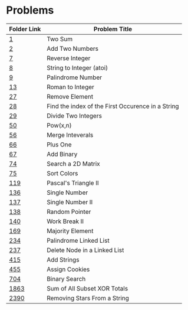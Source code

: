 # Problems

| Folder Link | Problem Title                                     |
| ----------- | ------------------------------------------------- |
| [1](1)         | Two Sum                                           |
| [2](2)         | Add Two Numbers                                   |
| [7](7)         | Reverse Integer                                   |
| [8](8)         | String to Integer (atoi)                          |
| [9](9)         | Palindrome Number                                 |
| [13](13)       | Roman to Integer                                  |
| [27](27)       | Remove Element                                    |
| [28](28)       | Find the index of the First Occurence in a String |
| [29](29)       | Divide Two Integers                               |
| [50](50)       | Pow(x,n)                                          |
| [56](56)       | Merge Inteverals                                  |
| [66](66)       | Plus One                                          |
| [67](67)       | Add Binary                                        |
| [74](74)       | Search a 2D Matrix                                |
| [75](75)       | Sort Colors                                       |
| [119](119)     | Pascal's Triangle II                              |
| [136](136)     | Single Number                                     |
| [137](137)     | Single Number II                                  |
| [138](138)     | Random Pointer                                    |
| [140](140)     | Work Break II                                     |
| [169](169)     | Majority Element                                  |
| [234](234)     | Palindrome Linked List                            |
| [237](237)     | Delete Node in a Linked List                      |
| [415](415)     | Add Strings                                       |
| [455](455)     | Assign Cookies                                    |
| [704](704)     | Binary Search                                     |
| [1863](1863)   | Sum of All Subset XOR Totals                      |
| [2390](2390)   | Removing Stars From a String                      |
